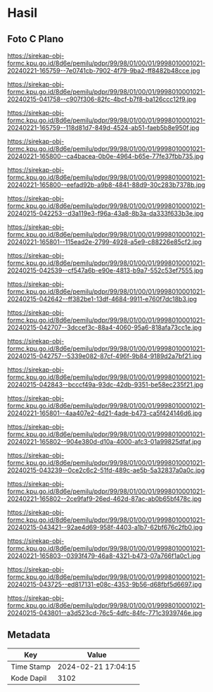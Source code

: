 # Hasil

## Foto C Plano

https://sirekap-obj-formc.kpu.go.id/8d6e/pemilu/pdpr/99/98/01/00/01/9998010001021-20240221-165759--7e0741cb-7902-4f79-9ba2-ff8482b48cce.jpg

https://sirekap-obj-formc.kpu.go.id/8d6e/pemilu/pdpr/99/98/01/00/01/9998010001021-20240215-041758--c907f306-82fc-4bcf-b7f8-ba126ccc12f9.jpg

https://sirekap-obj-formc.kpu.go.id/8d6e/pemilu/pdpr/99/98/01/00/01/9998010001021-20240221-165759--118d81d7-849d-4524-ab51-faeb5b8e950f.jpg

https://sirekap-obj-formc.kpu.go.id/8d6e/pemilu/pdpr/99/98/01/00/01/9998010001021-20240221-165800--ca4bacea-0b0e-4964-b65e-77fe37fbb735.jpg

https://sirekap-obj-formc.kpu.go.id/8d6e/pemilu/pdpr/99/98/01/00/01/9998010001021-20240221-165800--eefad92b-a9b8-4841-88d9-30c283b7378b.jpg

https://sirekap-obj-formc.kpu.go.id/8d6e/pemilu/pdpr/99/98/01/00/01/9998010001021-20240215-042253--d3a119e3-f96a-43a8-8b3a-da333f633b3e.jpg

https://sirekap-obj-formc.kpu.go.id/8d6e/pemilu/pdpr/99/98/01/00/01/9998010001021-20240221-165801--115ead2e-2799-4928-a5e9-c88226e85cf2.jpg

https://sirekap-obj-formc.kpu.go.id/8d6e/pemilu/pdpr/99/98/01/00/01/9998010001021-20240215-042539--cf547a6b-e90e-4813-b9a7-552c53ef7555.jpg

https://sirekap-obj-formc.kpu.go.id/8d6e/pemilu/pdpr/99/98/01/00/01/9998010001021-20240215-042642--ff382be1-13df-4684-9911-e760f7dc18b3.jpg

https://sirekap-obj-formc.kpu.go.id/8d6e/pemilu/pdpr/99/98/01/00/01/9998010001021-20240215-042707--3dccef3c-88a4-4060-95a6-818afa73cc1e.jpg

https://sirekap-obj-formc.kpu.go.id/8d6e/pemilu/pdpr/99/98/01/00/01/9998010001021-20240215-042757--5339e082-87cf-496f-9b84-9189d2a7bf21.jpg

https://sirekap-obj-formc.kpu.go.id/8d6e/pemilu/pdpr/99/98/01/00/01/9998010001021-20240215-042843--bcccf49a-93dc-42db-9351-be58ec235f21.jpg

https://sirekap-obj-formc.kpu.go.id/8d6e/pemilu/pdpr/99/98/01/00/01/9998010001021-20240221-165801--4aa407e2-4d21-4ade-b473-ca5f424146d6.jpg

https://sirekap-obj-formc.kpu.go.id/8d6e/pemilu/pdpr/99/98/01/00/01/9998010001021-20240221-165802--904e380d-d10a-4000-afc3-01a99825dfaf.jpg

https://sirekap-obj-formc.kpu.go.id/8d6e/pemilu/pdpr/99/98/01/00/01/9998010001021-20240215-043239--0ce2c6c2-51fd-489c-ae5b-5a32837a0a0c.jpg

https://sirekap-obj-formc.kpu.go.id/8d6e/pemilu/pdpr/99/98/01/00/01/9998010001021-20240221-165802--2ce9faf9-26ed-462d-87ac-ab0b65bf478c.jpg

https://sirekap-obj-formc.kpu.go.id/8d6e/pemilu/pdpr/99/98/01/00/01/9998010001021-20240215-043421--92ae4d69-958f-4403-a1b7-62bf676c2fb0.jpg

https://sirekap-obj-formc.kpu.go.id/8d6e/pemilu/pdpr/99/98/01/00/01/9998010001021-20240221-165803--0393f479-46a8-4321-b473-07a766f1a0c1.jpg

https://sirekap-obj-formc.kpu.go.id/8d6e/pemilu/pdpr/99/98/01/00/01/9998010001021-20240215-043725--ed817131-e08c-4353-9b56-d68fbf5d6697.jpg

https://sirekap-obj-formc.kpu.go.id/8d6e/pemilu/pdpr/99/98/01/00/01/9998010001021-20240215-043801--a3d523cd-76c5-4dfc-84fc-771c3939746e.jpg


## Metadata

| Key        | Value               |
| ---------- | ------------------- |
| Time Stamp | 2024-02-21 17:04:15 |
| Kode Dapil | 3102                |



